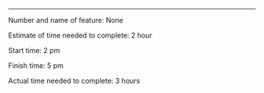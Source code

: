 
---

Number and name of feature: None

Estimate of time needed to complete: 2 hour

Start time: 2 pm

Finish time: 5 pm

Actual time needed to complete: 3 hours
